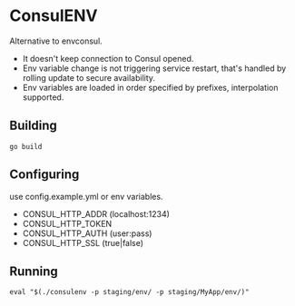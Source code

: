 # ConsulENV

Alternative to envconsul.

- It doesn't keep connection to Consul opened.
- Env variable change is not triggering service restart, that's handled by rolling update to secure availability.
- Env variables are loaded in order specified by prefixes, interpolation supported.

## Building

```
go build
```

## Configuring

use config.example.yml or env variables.

- CONSUL_HTTP_ADDR (localhost:1234)
- CONSUL_HTTP_TOKEN
- CONSUL_HTTP_AUTH (user:pass)
- CONSUL_HTTP_SSL (true|false)

## Running

```
eval "$(./consulenv -p staging/env/ -p staging/MyApp/env/)"
```
